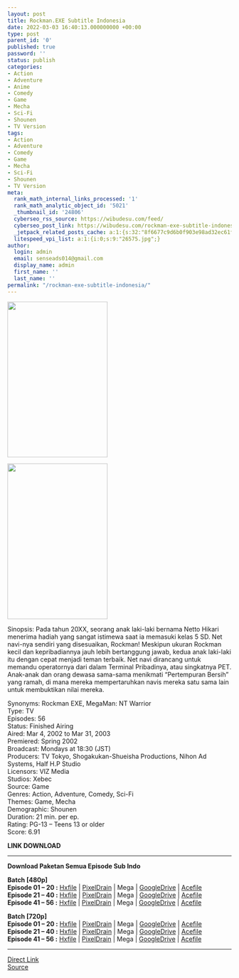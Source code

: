```yaml
---
layout: post
title: Rockman.EXE Subtitle Indonesia
date: 2022-03-03 16:40:13.000000000 +00:00
type: post
parent_id: '0'
published: true
password: ''
status: publish
categories:
- Action
- Adventure
- Anime
- Comedy
- Game
- Mecha
- Sci-Fi
- Shounen
- TV Version
tags:
- Action
- Adventure
- Comedy
- Game
- Mecha
- Sci-Fi
- Shounen
- TV Version
meta:
  rank_math_internal_links_processed: '1'
  rank_math_analytic_object_id: '5021'
  _thumbnail_id: '24806'
  cyberseo_rss_source: https://wibudesu.com/feed/
  cyberseo_post_link: https://wibudesu.com/rockman-exe-subtitle-indonesia/?utm_source=rss&utm_medium=rss&utm_campaign=rockman-exe-subtitle-indonesia
  _jetpack_related_posts_cache: a:1:{s:32:"8f6677c9d6b0f903e98ad32ec61f8deb";a:2:{s:7:"expires";i:1663207756;s:7:"payload";a:3:{i:0;a:1:{s:2:"id";i:24913;}i:1;a:1:{s:2:"id";i:25028;}i:2;a:1:{s:2:"id";i:25060;}}}}
  litespeed_vpi_list: a:1:{i:0;s:9:"26575.jpg";}
author:
  login: admin
  email: senseads014@gmail.com
  display_name: admin
  first_name: ''
  last_name: ''
permalink: "/rockman-exe-subtitle-indonesia/"
---
```

<p><img class="size-full wp-image-107693 aligncenter" src="{{ site.baseurl }}/assets/2022/03/26575.jpg" alt width="225" height="350" data-lazy-srcset="https://wibudesu.com/wp-content/uploads/2022/02/26575.jpg 225w, https://wibudesu.com/wp-content/uploads/2022/02/26575-219x340.jpg 219w" data-lazy-sizes="(max-width: 225px) 100vw, 225px" /></p>
<div><img class="size-full wp-image-107693 aligncenter" src="{{ site.baseurl }}/assets/2022/03/26575.jpg" alt width="225" height="350" srcset="https://wibudesu.com/wp-content/uploads/2022/02/26575.jpg 225w, https://wibudesu.com/wp-content/uploads/2022/02/26575-219x340.jpg 219w" sizes="(max-width: 225px) 100vw, 225px" /></div>
<p>Sinopsis: Pada tahun 20XX, seorang anak laki-laki bernama Netto Hikari menerima hadiah yang sangat istimewa saat ia memasuki kelas 5 SD. Net navi-nya sendiri yang disesuaikan, Rockman! Meskipun ukuran Rockman kecil dan kepribadiannya jauh lebih bertanggung jawab, kedua anak laki-laki itu dengan cepat menjadi teman terbaik. Net navi dirancang untuk memandu operatornya dari dalam Terminal Pribadinya, atau singkatnya PET. Anak-anak dan orang dewasa sama-sama menikmati “Pertempuran Bersih” yang ramah, di mana mereka mempertaruhkan navis mereka satu sama lain untuk membuktikan nilai mereka.</p>
<p>Synonyms: Rockman EXE, MegaMan: NT Warrior<br />Type: TV<br />Episodes: 56<br />Status: Finished Airing<br />Aired: Mar 4, 2002 to Mar 31, 2003<br />Premiered: Spring 2002<br />Broadcast: Mondays at 18:30 (JST)<br />Producers: TV Tokyo, Shogakukan-Shueisha Productions, Nihon Ad Systems, Half H.P Studio<br />Licensors: VIZ Media<br />Studios: Xebec<br />Source: Game<br />Genres: Action, Adventure, Comedy, Sci-Fi<br />Themes: Game, Mecha<br />Demographic: Shounen<br />Duration: 21 min. per ep.<br />Rating: PG-13 – Teens 13 or older<br />Score: 6.91</p>
<p><strong>LINK DOWNLOAD</strong></p>
<hr />
<p><strong>Download Paketan Semua Episode Sub Indo</strong></p>
<p><strong>Batch [480p]</strong><br /><strong>Episode 01 – 20 :</strong> <a href="https://hxfile.co/5kbbbw1wn5g9">Hxfile</a> | <a href="https://pixeldrain.com/u/ExQDwG89">PixelDrain</a> | Mega | <a href="https://drive.google.com/uc?id=15nlreXdsXbhuyItXLRHByaW34A2loMPc">GoogleDrive</a> | <a href="https://acefile.co/f/69013540/wibudesu-manusia-penembak-laser-baju-biru-01-20-480p-rar">Acefile</a><br /><strong>Episode 21 – 40 :</strong> <a href="https://hxfile.co/cm1vcb2pwnrb">Hxfile</a> | <a href="https://pixeldrain.com/u/8vPUUxwE">PixelDrain</a> | Mega | <a href="https://drive.google.com/uc?id=17PQznSkCPNJmF7t-tOQr7qjyKgKJFVQG">GoogleDrive</a> | <a href="https://acefile.co/f/69013553/wibudesu-manusia-penembak-laser-baju-biru-21-40-480p-rar">Acefile</a><br /><strong>Episode 41 – 56 :</strong> <a href="https://hxfile.co/r5aj568m4y00">Hxfile</a> | <a href="https://pixeldrain.com/u/145tZ8bj">PixelDrain</a> | Mega | <a href="https://drive.google.com/uc?id=1livu5fa6Iw70Oq4pKosjjObefR1rHahI">GoogleDrive</a> | <a href="https://acefile.co/f/69013564/wibudesu-manusia-penembak-laser-baju-biru-41-56-end-480p-rar">Acefile</a></p>
<p><strong>Batch [720p]</strong><br /><strong>Episode 01 – 20 :</strong> <a href="https://hxfile.co/4ky9gc0i13iv">Hxfile</a> | <a href="https://pixeldrain.com/u/4Ds5pUfP">PixelDrain</a> | Mega | <a href="https://drive.google.com/uc?id=1pzjP_JI3-2t2WIR4PatCoqYqVxfCRaLL">GoogleDrive</a> | <a href="https://acefile.co/f/69013545/wibudesu-manusia-penembak-laser-baju-biru-01-20-720p-rar">Acefile</a><br /><strong>Episode 21 – 40 :</strong> <a href="https://hxfile.co/o0j4neg5sn3h">Hxfile</a> | <a href="https://pixeldrain.com/u/ds5VDcPj">PixelDrain</a> | Mega | <a href="https://drive.google.com/uc?id=1kwO6vvBLIP7JAsgG8tGWwkNRIS4TSsQw">GoogleDrive</a> | <a href="https://acefile.co/f/69013558/wibudesu-manusia-penembak-laser-baju-biru-21-40-720p-rar">Acefile</a><br /><strong>Episode 41 – 56 :</strong> <a href="https://hxfile.co/sj7qgsnvlb96">Hxfile</a> | <a href="https://pixeldrain.com/u/3dAPwf7c">PixelDrain</a> | Mega | <a href="https://drive.google.com/uc?id=1HJXHu0fzHWM1pZry1pdCexAqQcrZPcZb">GoogleDrive</a> | <a href="https://acefile.co/f/69013566/wibudesu-manusia-penembak-laser-baju-biru-41-56-end-720p-rar">Acefile</a></p>
<hr />
<link rel="stylesheet" href="https://cdnjs.cloudflare.com/ajax/libs/font-awesome/4.7.0/css/font-awesome.min.css" />
<div class="divbtn"> <a href="https://handymansurrender.com/fihup8buzv?key=94550f7ce39444073321dde3b8782f97" class="btn"><i class="fa fa-download"></i> Direct Link</a> <br /><a href="https://wibudesu.com/rockman-exe-subtitle-indonesia/?utm_source=rss&utm_medium=rss&utm_campaign=rockman-exe-subtitle-indonesia">Source</a> </div>
